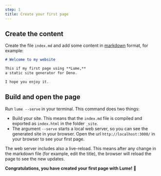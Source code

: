 ```yaml
---
step: 1
title: Create your first page
---
```


## Create the content

Create the file `index.md` and add some content in
[markdown](https://en.wikipedia.org/wiki/Markdown) format, for example:

<lume-code>

```md {title="index.md"}
# Welcome to my website

This if my first page using **Lume,**
a static site generator for Deno.

I hope you enjoy it.
```

</lume-code>

## Build and open the page

Run `lume --serve` in your terminal. This command does two things:

- Build your site. This means that the `index.md` file is compiled and exported
  as `index.html` in the folder `_site`.
- The argument `--serve` starts a local web server, so you can see the generated
  site in your browser. Open the url `http://localhost:3000/` in your browser to
  see your first page.

The web server includes also a live-reload. This means after any change in the
markdown file (for example, edit the title), the browser will reload the page to
see the new updates.

**Congratulations, you have created your first page with Lume! 🎉**
